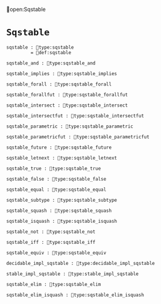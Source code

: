 open:Sqstable
# `Sqstable`

    sqstable : type:sqstable
             = def:sqstable

    sqstable_and : type:sqstable_and

    sqstable_implies : type:sqstable_implies

    sqstable_forall : type:sqstable_forall

    sqstable_forallfut : type:sqstable_forallfut

    sqstable_intersect : type:sqstable_intersect

    sqstable_intersectfut : type:sqstable_intersectfut

    sqstable_parametric : type:sqstable_parametric

    sqstable_parametricfut : type:sqstable_parametricfut

    sqstable_future : type:sqstable_future

    sqstable_letnext : type:sqstable_letnext

    sqstable_true : type:sqstable_true

    sqstable_false : type:sqstable_false

    sqstable_equal : type:sqstable_equal

    sqstable_subtype : type:sqstable_subtype

    sqstable_squash : type:sqstable_squash

    sqstable_isquash : type:sqstable_isquash

    sqstable_not : type:sqstable_not

    sqstable_iff : type:sqstable_iff

    sqstable_equiv : type:sqstable_equiv

    decidable_impl_sqstable : type:decidable_impl_sqstable

    stable_impl_sqstable : type:stable_impl_sqstable

    sqstable_elim : type:sqstable_elim

    sqstable_elim_isquash : type:sqstable_elim_isquash
